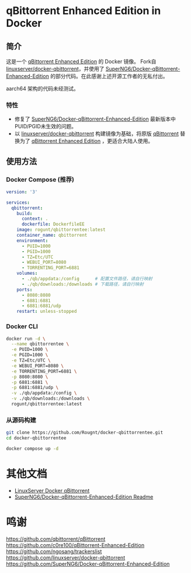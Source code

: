 # qBittorrent Enhanced Edition in Docker

## 简介

这是一个 [qBittorrent Enhanced Edition](https://github.com/c0re100/qBittorrent-Enhanced-Edition) 的 Docker 镜像。
Fork自 [linuxserver/docker-qbittorrent](https://github.com/linuxserver/docker-qbittorrent)，并使用了 [SuperNG6/Docker-qBittorrent-Enhanced-Edition](https://github.com/SuperNG6/Docker-qBittorrent-Enhanced-Edition) 的部分代码。在此感谢上述开源工作者的无私付出。

aarch64 架构的代码未经测试。

### 特性

- 修复了 [SuperNG6/Docker-qBittorrent-Enhanced-Edition](https://github.com/SuperNG6/Docker-qBittorrent-Enhanced-Edition) 最新版本中PUID/PGID未生效的问题。
- 以 [linuxserver/docker-qbittorrent](https://github.com/linuxserver/docker-qbittorrent) 构建镜像为基础，将原版 [qBittorrent](https://github.com/qbittorrent/qBittorrent) 替换为了 [qBittorrent Enhanced Edition](https://github.com/c0re100/qBittorrent-Enhanced-Edition) ，更适合大陆人使用。

## 使用方法

### Docker Compose (推荐)

```yaml
version: '3'

services:
  qbittorrent:
    build: 
      context: .
      dockerfile: DockerfileEE
    image: rogunt/qbittorrentee:latest
    container_name: qbittorrent
    environment:
      - PUID=1000
      - PGID=1000
      - TZ=Etc/UTC
      - WEBUI_PORT=8080
      - TORRENTING_PORT=6881
    volumes:
      - ./qb/appdata:/config      # 配置文件路径，请自行映射
      - ./qb/downloads:/downloads # 下载路径，请自行映射
    ports:
      - 8080:8080
      - 6881:6881
      - 6881:6881/udp
    restart: unless-stopped
```

### Docker CLI
```bash
docker run -d \
  --name qbittorrentee \
  -e PUID=1000 \
  -e PGID=1000 \
  -e TZ=Etc/UTC \
  -e WEBUI_PORT=8080 \
  -e TORRENTING_PORT=6881 \
  -p 8080:8080 \
  -p 6881:6881 \
  -p 6881:6881/udp \
  -v ./qb/appdata:/config \
  -v ./qb/downloads:/downloads \
  rogunt/qbittorrentee:latest
```


### 从源码构建

```bash
git clone https://github.com/Rougnt/docker-qbittorrentee.git
cd docker-qbittorrentee

docker compose up -d
```

# 其他文档
- [LinuxServer Docker qBittorrent](README-linuxserver.md)
- [SuperNG6/Docker-qBittorrent-Enhanced-Edition Readme](https://github.com/SuperNG6/Docker-qBittorrent-Enhanced-Edition/blob/master/README.md)

# 鸣谢

https://github.com/qbittorrent/qBittorrent
https://github.com/c0re100/qBittorrent-Enhanced-Edition
https://github.com/ngosang/trackerslist
https://github.com/linuxserver/docker-qbittorrent
https://github.com/SuperNG6/Docker-qBittorrent-Enhanced-Edition